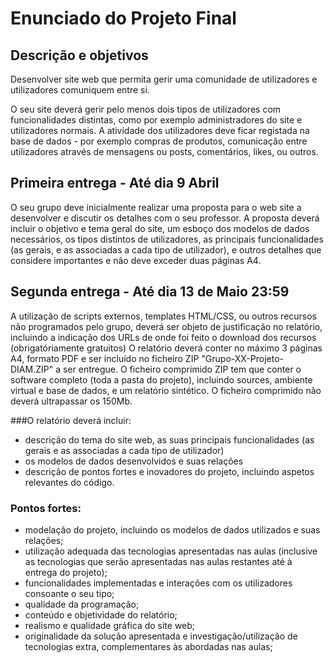 # Enunciado do Projeto Final

## Descrição e objetivos

Desenvolver site web que permita gerir uma comunidade de utilizadores e utilizadores comuniquem entre si.

O seu site deverá gerir pelo menos dois tipos de utilizadores com funcionalidades distintas,
como por exemplo administradores do site e utilizadores normais. A atividade dos utilizadores
deve ficar registada na base de dados - por exemplo compras de produtos, comunicação entre
utilizadores através de mensagens ou posts, comentários, likes, ou outros.

## Primeira entrega - Até dia 9 Abril 

O seu grupo deve inicialmente realizar uma proposta para o web site a desenvolver e discutir
os detalhes com o seu professor. A proposta deverá incluir o objetivo e tema geral do site, um
esboço dos modelos de dados necessários, os tipos distintos de utilizadores, as principais
funcionalidades (as gerais, e as associadas a cada tipo de utilizador), e outros detalhes que
considere importantes e não deve exceder duas páginas A4.

## Segunda entrega - Até dia 13 de Maio 23:59

A utilização de scripts externos, templates HTML/CSS, ou outros recursos não programados pelo
grupo, deverá ser objeto de justificação no relatório, incluindo a indicação dos URLs de onde
foi feito o download dos recursos (obrigatóriamente gratuitos)
O relatório deverá conter no máximo 3 páginas A4, formato PDF e ser incluído no ficheiro ZIP "Grupo-XX-Projeto-DIAM.ZIP" a ser entregue.
O ficheiro comprimido ZIP tem que conter o software completo (toda a pasta do projeto), incluindo sources, ambiente virtual e base de
dados, e um relatório sintético. O ficheiro comprimido não deverá ultrapassar os 150Mb.

###O relatório deverá incluir:

- descrição do tema do site web, as suas principais funcionalidades (as gerais e as associadas a cada tipo de utilizador)
- os modelos de dados desenvolvidos e suas relações
- descrição de pontos fortes e inovadores do projeto, incluindo aspetos relevantes do código.

### Pontos fortes:

- modelação do projeto, incluindo os modelos de dados utilizados e suas relações;
- utilização adequada das tecnologias apresentadas nas aulas (inclusive as tecnologias
que serão apresentadas nas aulas restantes até à entrega do projeto);
- funcionalidades implementadas e interações com os utilizadores consoante o seu tipo;
- qualidade da programação;
- conteúdo e objetividade do relatório;
- realismo e qualidade gráfica do site web;
- originalidade da solução apresentada e investigação/utilização de tecnologias extra,
complementares às abordadas nas aulas;




